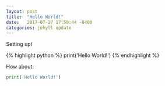 ```yaml
---
layout: post
title:  "Hello World!"
date:   2017-07-27 17:59:44 -0400
categories: jekyll update
---
```

Setting up!

{% highlight python %}
print('Hello World!')
{% endhighlight %}

How about:

```python
print('Hello World!')
```
